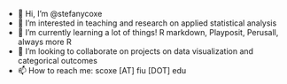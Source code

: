 - 👋 Hi, I’m @stefanycoxe
- 👀 I’m interested in teaching and research on applied statistical analysis 
- 🌱 I’m currently learning a lot of things! R markdown, Playposit, Perusall, always more R
- 💞️ I’m looking to collaborate on projects on data visualization and categorical outcomes
- 📫 How to reach me: scoxe [AT] fiu [DOT] edu

<!---
stefanycoxe/stefanycoxe is a ✨ special ✨ repository because its `README.md` (this file) appears on your GitHub profile.
You can click the Preview link to take a look at your changes.
--->
